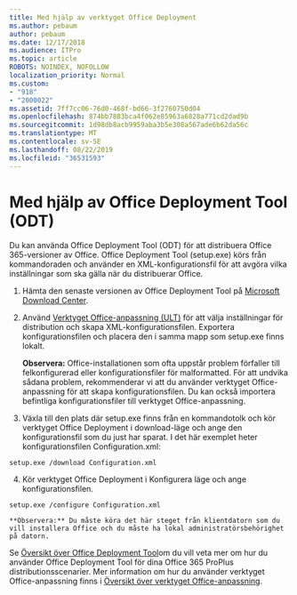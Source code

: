 ```yaml
---
title: Med hjälp av verktyget Office Deployment
ms.author: pebaum
author: pebaum
ms.date: 12/17/2018
ms.audience: ITPro
ms.topic: article
ROBOTS: NOINDEX, NOFOLLOW
localization_priority: Normal
ms.custom:
- "918"
- "2000022"
ms.assetid: 7ff7cc06-76d0-468f-bd66-3f2760750d04
ms.openlocfilehash: 874bb7883bca4f062e85963a6828a771cd2dad9b
ms.sourcegitcommit: 1d98db8acb9959aba3b5e308a567ade6b62da56c
ms.translationtype: MT
ms.contentlocale: sv-SE
ms.lasthandoff: 08/22/2019
ms.locfileid: "36531593"
---
```

# <a name="using-the-office-deployment-tool-odt"></a>Med hjälp av Office Deployment Tool (ODT)

Du kan använda Office Deployment Tool (ODT) för att distribuera Office 365-versioner av Office. Office Deployment Tool (setup.exe) körs från kommandoraden och använder en XML-konfigurationsfil för att avgöra vilka inställningar som ska gälla när du distribuerar Office.
  
1. Hämta den senaste versionen av Office Deployment Tool på [Microsoft Download Center](http://go.microsoft.com/fwlink/p/?LinkID=626065).

2. Använd [Verktyget Office-anpassning (ULT)](https://config.office.com) för att välja inställningar för distribution och skapa XML-konfigurationsfilen. Exportera konfigurationsfilen och placera den i samma mapp som setup.exe finns lokalt.

    **Observera:** Office-installationen som ofta uppstår problem förfaller till felkonfigurerad eller konfigurationsfiler för malformatted. För att undvika sådana problem, rekommenderar vi att du använder verktyget Office-anpassning för att skapa konfigurationsfilen. Du kan också importera befintliga konfigurationsfiler till verktyget Office-anpassning.

3. Växla till den plats där setup.exe finns från en kommandotolk och kör verktyget Office Deployment i download-läge och ange den konfigurationsfil som du just har sparat. I det här exemplet heter konfigurationsfilen Configuration.xml:
    
  ```
  setup.exe /download Configuration.xml  
  ```

4. Kör verktyget Office Deployment i Konfigurera läge och ange konfigurationsfilen.
    
  ```
  setup.exe /configure Configuration.xml
  ```

    **Observera:** Du måste köra det här steget från klientdatorn som du vill installera Office och du måste ha lokal administratörsbehörighet på datorn.

Se [Översikt över Office Deployment Tool](https://docs.microsoft.com/deployoffice/overview-of-the-office-2016-deployment-tool)om du vill veta mer om hur du använder Office Deployment Tool för dina Office 365 ProPlus distributionsscenarier. Mer information om hur du använder verktyget Office-anpassning finns i [Översikt över verktyget Office-anpassning](https://docs.microsoft.com/DeployOffice/overview-of-the-office-customization-tool-for-click-to-run).
